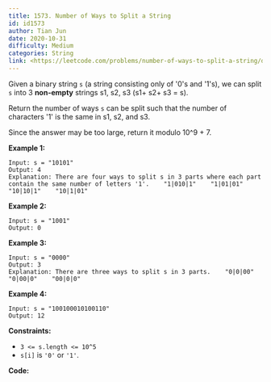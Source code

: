 ```yaml
---
title: 1573. Number of Ways to Split a String
id: id1573
author: Tian Jun
date: 2020-10-31
difficulty: Medium
categories: String
link: <https://leetcode.com/problems/number-of-ways-to-split-a-string/description/>
---
```


Given a binary string `s` (a string consisting only of '0's and '1's), we can
split `s` into 3 **non-empty** strings s1, s2, s3 (s1+ s2+ s3 = s).

Return the number of ways `s` can be split such that the number of characters
'1' is the same in s1, s2, and s3.

Since the answer may be too large, return it modulo 10^9 + 7.



**Example 1:**
            
	Input: s = "10101"    
	Output: 4    
	Explanation: There are four ways to split s in 3 parts where each part contain the same number of letters '1'.    "1|010|1"    "1|01|01"    "10|10|1"    "10|1|01"    

**Example 2:**
            
	Input: s = "1001"    
	Output: 0    

**Example 3:**
            
	Input: s = "0000"    
	Output: 3    
	Explanation: There are three ways to split s in 3 parts.    "0|0|00"    "0|00|0"    "00|0|0"    

**Example 4:**
            
	Input: s = "100100010100110"    
	Output: 12    



**Constraints:**

  * `3 <= s.length <= 10^5`
  * `s[i]` is `'0'` or `'1'`.


**Code:**
